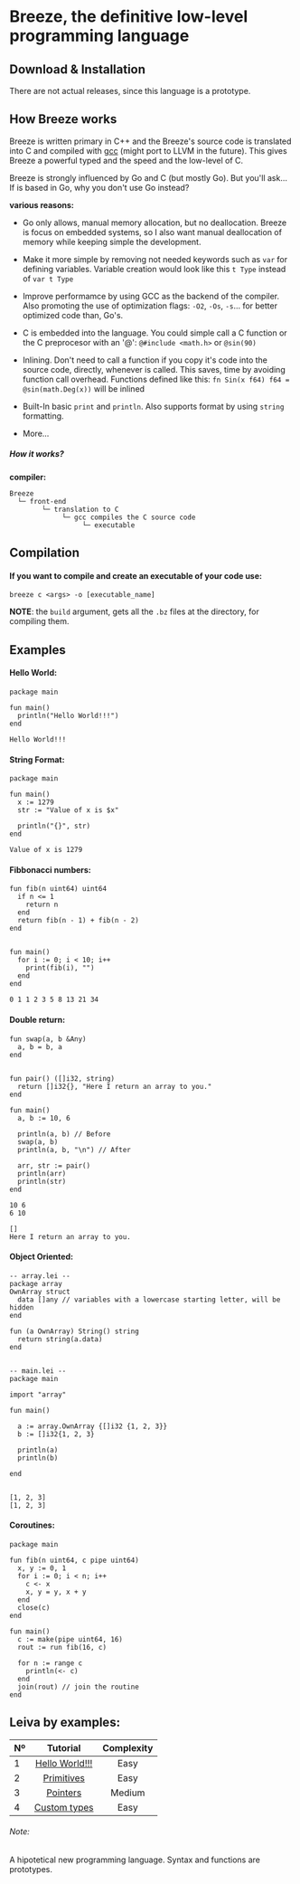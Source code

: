 # Breeze, the definitive low-level programming language
## Download & Installation
There are not actual releases, since this language is a prototype. 

## How Breeze works
Breeze is written primary in C++ and the Breeze's source code is translated into C and compiled with [gcc](https://github.com/gcc-mirror/gcc) (might port to LLVM in the future). This gives Breeze a powerful typed and the speed and the low-level of C.

Breeze is strongly influenced by Go and C (but mostly Go). But you'll ask... If is based in Go, why you don't use Go instead?

**various reasons:**
* Go only allows, manual memory allocation, but no deallocation. Breeze is focus on embedded systems, so I also want manual deallocation of memory while keeping simple the development.

* Make it more simple by removing not needed keywords such as ```var``` for defining variables. Variable creation would look like this ```t Type``` instead of ```var t Type```

* Improve performamce by using GCC as the backend of the compiler. Also promoting the use of optimization flags: `-O2`, `-Os`, `-s`... for better optimized code than, Go's.

* C is embedded into the language. You could simple call a C function or the C preprocesor with an '@': `@#include <math.h>` or `@sin(90)`

* Inlining. Don't need to call a function if you copy it's code into the source code, directly, whenever is called. This saves, time by avoiding function call overhead. Functions defined like this: `fn Sin(x f64) f64 = @sin(math.Deg(x))` will be inlined

* Built-In basic `print` and `println`. Also supports format by using `string` formatting.

* More...

##### How it works?
**compiler:**
```
Breeze
  └─ front-end
        └─ translation to C
             └─ gcc compiles the C source code
                  └─ executable
```

## Compilation

#### If you want to compile and create an executable of your code use:
```
breeze c <args> -o [executable_name]
```
**NOTE**: the `build` argument, gets all the `.bz` files at the directory, for compiling them.
## Examples
#### Hello World:
```
package main

fun main()
  println("Hello World!!!")
end
```
```
Hello World!!!
```
#### String Format:
```
package main

fun main()
  x := 1279
  str := "Value of x is $x"
    
  println("{}", str)
end
```
```
Value of x is 1279
```
#### Fibbonacci numbers:
```
fun fib(n uint64) uint64 
  if n <= 1
    return n
  end
  return fib(n - 1) + fib(n - 2)
end
  

fun main()
  for i := 0; i < 10; i++
    print(fib(i), "")
  end
end

```
```
0 1 1 2 3 5 8 13 21 34
```

#### Double return:
```
fun swap(a, b &Any)
  a, b = b, a
end
  

fun pair() ([]i32, string)
  return []i32{}, "Here I return an array to you."
end

fun main()
  a, b := 10, 6

  println(a, b) // Before
  swap(a, b)
  println(a, b, "\n") // After

  arr, str := pair()
  println(arr)
  println(str)
end
```
```
10 6
6 10

[]
Here I return an array to you.
```

#### Object Oriented:
```
-- array.lei --
package array
OwnArray struct
  data []any // variables with a lowercase starting letter, will be hidden
end

fun (a OwnArray) String() string
  return string(a.data)
end


-- main.lei --
package main

import "array"

fun main()
  
  a := array.OwnArray {[]i32 {1, 2, 3}}
  b := []i32{1, 2, 3}
  
  println(a)
  println(b)
  
end
  
```
```
[1, 2, 3] 
[1, 2, 3]
```
#### Coroutines:
```
package main

fun fib(n uint64, c pipe uint64)
  x, y := 0, 1
  for i := 0; i < n; i++
    c <- x
    x, y = y, x + y
  end
  close(c)
end

fun main()
  c := make(pipe uint64, 16)
  rout := run fib(16, c)

  for n := range c
    println(<- c)
  end
  join(rout) // join the routine
end
```
## Leiva by examples:
| Nº            | Tutorial      | Complexity      |
| ------------- |:-------------:|:---------------:|
| 1             | [Hello World!!!](https://github.com/AlKiam/Leiva/tree/master/Examples/Hello%20World) | Easy |
| 2             | [Primitives](https://github.com/AlKiam/Leiva/tree/master/Examples/Primitives) | Easy |
| 3             | [Pointers](https://github.com/AlKiam/Leiva/tree/master/Examples/Pointers) | Medium |
| 4             | [Custom types](https://github.com/AlKiam/Leiva/tree/master/Examples/Custom%20Types) | Easy |

###### Note:
A hipotetical new programming language. Syntax and functions are prototypes.

